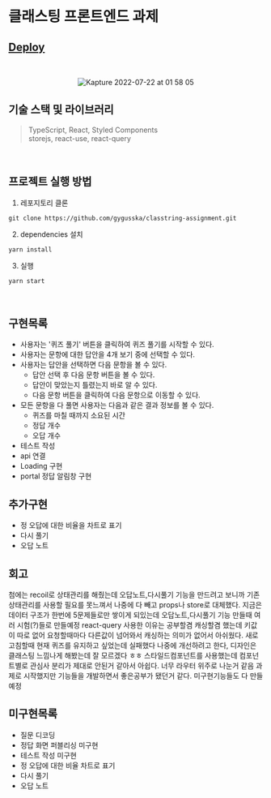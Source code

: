 # 클래스팅 프론트엔드 과제
## [Deploy](https://classtring-assignment.vercel.app/) 
<br>
<div align='center'>

![Kapture 2022-07-22 at 01 58 05](https://user-images.githubusercontent.com/28261736/180271344-c9285359-11b2-4481-90fa-8374e075c9d1.gif)


</div>

## 기술 스택 및 라이브러리

> TypeScript, React, Styled Components <br>
> storejs, react-use, react-query

<br>

## 프로젝트 실행 방법

1. 레포지토리 클론

```
git clone https://github.com/gygusska/classtring-assignment.git
```

2. dependencies 설치

```
yarn install
```

3. 실행

```
yarn start
```

<br>

## 구현목록
* 사용자는 '퀴즈 풀기' 버튼을 클릭하여 퀴즈 풀기를 시작할 수 있다.
* 사용자는 문항에 대한 답안을 4개 보기 중에 선택할 수 있다.
* 사용자는 답안을 선택하면 다음 문항을 볼 수 있다.
  * 답안 선택 후 다음 문항 버튼을 볼 수 있다.
  * 답안이 맞았는지 틀렸는지 바로 알 수 있다.
  * 다음 문항 버튼을 클릭하여 다음 문항으로 이동할 수 있다.
* 모든 문항을 다 풀면 사용자는 다음과 같은 결과 정보를 볼 수 있다.
  * 퀴즈를 마칠 때까지 소요된 시간
  * 정답 개수
  * 오답 개수
* 테스트 작성
* api 연결
* Loading 구현
* portal 정답 알림창 구현

## 추가구현
* 정 오답에 대한 비율을 차트로 표기
* 다시 풀기
* 오답 노트

## 회고
첨에는 recoil로 상태관리를 해줬는데 오답노트,다시풀기 기능을 만드려고 보니까 기존 상태관리를 사용할 필요를 못느껴서 나중에 다 빼고 props나 store로 대체했다. 지금은 데이터 구조가 한번에 5문제들로만 쌓이게 되있는데 오답노트,다시풀기 기능 만들때 여러 시험(?)들로 만들예정 
react-query 사용한 이유는 공부할겸 캐싱할겸 했는데 키값이 따로 없어 요청할때마다 다른값이 넘어와서 캐싱하는 의미가 없어서 아쉬웠다.
새로고침할때 현재 퀴즈를 유지하고 싶었는데 실패했다 나중에 개선하려고 한다, 디자인은 클래스팅 느낌나게 해봤는데 잘 모르겠다 ㅎㅎ
스타일드컴포넌트를 사용했는데 컴포넌트별로 관심사 분리가 제대로 안된거 같아서 아쉽다. 너무 라우터 위주로 나눈거 같음
과제로 시작했지만 기능들을 개발하면서 좋은공부가 됐던거 같다. 미구현기능들도 다 만들예정

## 미구현목록 
* 질문 디코딩
* 정답 화면 퍼블리싱 미구현
* 테스트 작성 미구현
* 정 오답에 대한 비율 차트로 표기
* 다시 풀기
* 오답 노트
